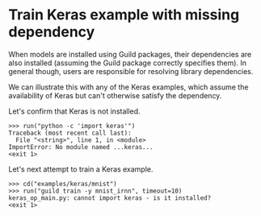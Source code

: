 # Train Keras example with missing dependency

When models are installed using Guild packages, their dependencies are
also installed (assuming the Guild package correctly specifies
them). In general though, users are responsible for resolving library
dependencies.

We can illustrate this with any of the Keras examples, which assume
the availability of Keras but can't otherwise satisfy the dependency.

Let's confirm that Keras is not installed.

    >>> run("python -c 'import keras'")
    Traceback (most recent call last):
      File "<string>", line 1, in <module>
    ImportError: No module named ...keras...
    <exit 1>

Let's next attempt to train a Keras example.

    >>> cd("examples/keras/mnist")
    >>> run("guild train -y mnist_irnn", timeout=10)
    keras_op_main.py: cannot import keras - is it installed?
    <exit 1>
